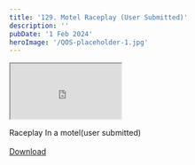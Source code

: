 ```yaml
---
title: '129. Motel Raceplay (User Submitted)'
description: ''
pubDate: '1 Feb 2024'
heroImage: '/QOS-placeholder-1.jpg'
---
```

<iframe src="https://drive.google.com/file/d/1MOjhmPDMkBY0jsn2JbZJiBUYHoqyHKND/preview" width="200" height="100" allow="autoplay" allowfullscreen="allowfullscreen"></iframe>

Raceplay In a motel(user submitted)
<br>
<br>
<a class="read_more" href="https://drive.google.com/file/d/1MOjhmPDMkBY0jsn2JbZJiBUYHoqyHKND/view?usp=sharing">Download</a>